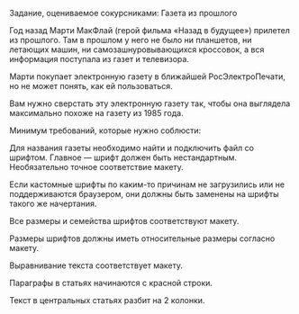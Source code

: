 Задание, оцениваемое сокурсниками: Газета из прошлого

Год назад Марти МакФлай (герой фильма «Назад в будущее») прилетел из прошлого. Там в прошлом у него не было ни планшетов, ни летающих машин, ни самозашнуровывающихся кроссовок, а вся информация поступала из газет и телевизора.

Марти покупает электронную газету в ближайшей РосЭлектроПечати, но не может понять, как ей пользоваться.

Вам нужно сверстать эту электронную газету так, чтобы она выглядела максимально похоже на газету из 1985 года.

Минимум требований, которые нужно соблюсти:

Для названия газеты необходимо найти и подключить файл со шрифтом. Главное — шрифт должен быть нестандартным. Необязательно точное соответствие макету.

Если кастомные шрифты по каким-то причинам не загрузились или не поддерживаются браузером, они должны быть заменены на шрифты такого же начертания.

Все размеры и семейства шрифтов соответствуют макету.

Размеры шрифтов должны иметь относительные размеры согласно макету.

Выравнивание текста соответствует макету.

Параграфы в статьях начинаются с красной строки.

Текст в центральных статьях разбит на 2 колонки.
